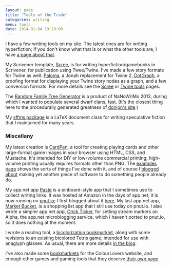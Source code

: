 ```yaml
---
layout: page
title: "Tools of the Trade"
categories: writing
menu: tools
date: 2014-01-04 19:28:00
---
```

I have a few writing tools on my site.  The latest ones are for writing hyperfiction; if you don't know what that is or what the other tools are, I have [a page about that](/tools/hyperfic/).

My Scrivener template, [Scree](/tools/scree/), is for writing hyperfiction/gamebooks in Scrivener, for publication using Twee/Twine.  I've made a few story formats for Twine as well: [Paloma](/tools/scree/paloma/), a Jonah replacement for Twine 2, [DotGraph](/tools/scree/dotgraph/), a proofing format for displaying your Twine story nodes as a graph, and a few conversion formats.  For more details see the [Scree](/tools/scree/) or [Twine tools](/tools/hyperfic/twine/) pages.

The [Random Family Tree Generator](/tools/family-tree-generator/) is a product of NaNoWriMo 2013, during which I wanted to populate several dwarf clans, fast.  (It's the closest thing here to the procedurally generated greatness of [donjon's site](http://donjon.bin.sh).)

My [sffms package](/sffms/) is a LaTeX document class for writing speculative fiction that I maintained for many years.


### Miscellany

My latest creation is [CardPen](http://cardpen.mcdemarco.net/), a tool for creating playing cards and other large-format game images in your browser using HTML, CSS, and Mustache.  It's intended for DIY or low-volume commercial printing; high-volume printing usually requires formats other than PNG.  The [examples page](http://cardpen.mcdemarco.net/doc/examples.html) shows the sorts of things I've done with it, and of course I [blogged about](http://jekyll.mcdemarco.net/blog/2017/07/20/cardpenned/) making yet another piece of software to do something people already do.

My app.net app [Paste](http://paste.mcdemarco.net) is a pinboard-style app that I sometimes use to collect writing links.  It was hosted at Amazon in the days of app.net; it is now running on [pnut.io](https://pnut.io/); I first blogged about it [here](/blog/2013/09/13/paste/).   My last app.net app, [Market Bucket](http://market-bucket.mcdemarco.net), is a shopping list app that I still use today on pnut.io.  I also wrote a simpler app.net app, [Crick Ticker](http://crick-ticker.mcdemarco.net/), for setting stream markers on Alpha, the app.net microblogging service, which I haven't ported to pnut.io, so it does nothing at the moment.

I wrote a reading tool, a [bicolorization bookmarklet](/bicolorize/), along with some revisions to an existing bicolored Tetris game, intended for use with anaglyph glasses.  As usual, there are more details [in the blog](/blog/2014/10/26/bicolorize/).

I've also made some [bookmarklets](/tools/colourlets/) for the ColourLovers website, and enough other games and gaming tools that they deserve [their own page](/games/).
